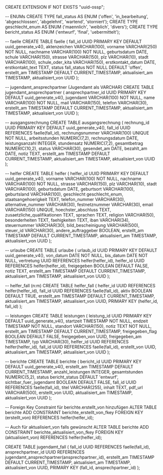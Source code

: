CREATE EXTENSION IF NOT EXISTS "uuid-ossp";

-- ENUMs
CREATE TYPE fall_status AS ENUM ('offen', 'in_bearbeitung', 'abgeschlossen', 'abgelehnt', 'wartend', 'storniert');
CREATE TYPE geschlecht_enum AS ENUM ('maennlich', 'weiblich', 'divers');
CREATE TYPE bericht_status AS ENUM ('entwurf', 'final', 'uebermittelt');

-- faelle
CREATE TABLE faelle (
    fall_id                UUID PRIMARY KEY DEFAULT uuid_generate_v4(),
    aktenzeichen           VARCHAR(100),
    vorname                VARCHAR(250) NOT NULL,
    nachname               VARCHAR(100) NOT NULL,
    geburtsdatum           DATE,
    schule                 VARCHAR(150),
    strasse                VARCHAR(150),
    plz                    VARCHAR(10),
    stadt                  VARCHAR(100),
    schule_oder_kita       VARCHAR(150),
    erstkontakt_datum      DATE,
    erstkontakt_text       TEXT,
    status                 fall_status NOT NULL DEFAULT 'offen',
    erstellt_am            TIMESTAMP DEFAULT CURRENT_TIMESTAMP,
    aktualisiert_am        TIMESTAMP,
    aktualisiert_von       UUID
);

-- jugendamt_ansprechpartner (Jugendamt als VARCHAR)
CREATE TABLE jugendamt_ansprechpartner (
    ansprechpartner_id   UUID PRIMARY KEY DEFAULT uuid_generate_v4(),
    jugendamt            VARCHAR(100) NOT NULL,
    name                 VARCHAR(100) NOT NULL,
    mail                 VARCHAR(150),
    telefon              VARCHAR(30),
    erstellt_am          TIMESTAMP DEFAULT CURRENT_TIMESTAMP,
    aktualisiert_am      TIMESTAMP,
    aktualisiert_von     UUID
);

-- ausgangsrechnung
CREATE TABLE ausgangsrechnung (
    rechnung_id      UUID PRIMARY KEY DEFAULT uuid_generate_v4(),
    fall_id          UUID REFERENCES faelle(fall_id),
    rechnungsnummer  VARCHAR(100) UNIQUE NOT NULL,
    arbeitsstunden   NUMERIC(7,2),
    rechnungsdatum   DATE,
    leistungsanzahl  INTEGER,
    stundensatz      NUMERIC(7,2),
    gesamtbetrag     NUMERIC(10,2),
    status           VARCHAR(30),
    gesendet_am      DATE,
    bezahlt_am       DATE,
    notiz            TEXT,
    erstellt_am      TIMESTAMP DEFAULT CURRENT_TIMESTAMP,
    aktualisiert_am  TIMESTAMP,
    aktualisiert_von UUID
);

-- helfer
CREATE TABLE helfer (
    helfer_id               UUID PRIMARY KEY DEFAULT uuid_generate_v4(),
    vorname                 VARCHAR(100) NOT NULL,
    nachname                VARCHAR(100) NOT NULL,
    strasse                 VARCHAR(150),
    plz                     VARCHAR(10),
    stadt                   VARCHAR(100),
    geburtsdatum            DATE,
    geburtsort              VARCHAR(100),
    geburtsland             VARCHAR(100),
    geschlecht              geschlecht_enum,
    staatsangehoerigkeit    TEXT,
    telefon_nummer          VARCHAR(30),
    alternative_nummer      VARCHAR(30),
    festnetznummer          VARCHAR(30),
    email                   VARCHAR(150) UNIQUE,
    hoechster_abschluss     TEXT,
    zusaetzliche_qualifikationen TEXT,
    sprachen                TEXT,
    religion                VARCHAR(50),
    besonderheiten          TEXT,
    faehigkeiten            TEXT,
    iban                    VARCHAR(34),
    steuernummer            VARCHAR(30),
    bild_bescheinigung      VARCHAR(500),
    steuer_id               VARCHAR(30),
    andere_auftraggeber     BOOLEAN,
    erstellt_am             TIMESTAMP DEFAULT CURRENT_TIMESTAMP,
    aktualisiert_am         TIMESTAMP,
    aktualisiert_von        UUID
);

-- urlaube
CREATE TABLE urlaube (
    urlaub_id       UUID PRIMARY KEY DEFAULT uuid_generate_v4(),
    von_datum       DATE NOT NULL,
    bis_datum       DATE NOT NULL,
    vertretung      UUID REFERENCES helfer(helfer_id),
    helfer_id       UUID REFERENCES helfer(helfer_id),
    freigegeben     BOOLEAN DEFAULT FALSE,
    notiz           TEXT,
    erstellt_am     TIMESTAMP DEFAULT CURRENT_TIMESTAMP,
    aktualisiert_am TIMESTAMP,
    aktualisiert_von UUID
);

-- helfer_fall (n:m)
CREATE TABLE helfer_fall (
    helfer_id        UUID REFERENCES helfer(helfer_id),
    fall_id          UUID REFERENCES faelle(fall_id),
    aktiv            BOOLEAN DEFAULT TRUE,
    erstellt_am      TIMESTAMP DEFAULT CURRENT_TIMESTAMP,
    aktualisiert_am  TIMESTAMP,
    aktualisiert_von UUID,
    PRIMARY KEY (helfer_id, fall_id)
);

-- leistungen
CREATE TABLE leistungen (
    leistung_id         UUID PRIMARY KEY DEFAULT uuid_generate_v4(),
    startzeit           TIMESTAMP NOT NULL,
    endzeit             TIMESTAMP NOT NULL,
    standort            VARCHAR(150),
    notiz               TEXT NOT NULL,
    erstellt_am         TIMESTAMP DEFAULT CURRENT_TIMESTAMP,
    freigegeben_flag    BOOLEAN DEFAULT FALSE,
    freigegeben_von     UUID,
    freigegeben_am      TIMESTAMP,
    typ                 VARCHAR(30),
    helfer_id           UUID REFERENCES helfer(helfer_id),
    fall_id             UUID REFERENCES faelle(fall_id),
    erstellt_von        UUID,
    aktualisiert_am     TIMESTAMP,
    aktualisiert_von    UUID
);

-- berichte
CREATE TABLE berichte (
    bericht_id              UUID PRIMARY KEY DEFAULT uuid_generate_v4(),
    erstellt_am             TIMESTAMP DEFAULT CURRENT_TIMESTAMP,
    anzahl_leistungen       INTEGER,
    gesamtstunden           NUMERIC(5,2),
    status                  bericht_status DEFAULT 'entwurf',
    sichtbar_fuer_jugendamt BOOLEAN DEFAULT FALSE,
    fall_id                 UUID REFERENCES faelle(fall_id),
    titel                   VARCHAR(255),
    inhalt                  TEXT,
    pdf_url                 VARCHAR(500),
    erstellt_von            UUID,
    aktualisiert_am         TIMESTAMP,
    aktualisiert_von        UUID
);


-- Foreign Key Constraint für berichte.erstellt_von hinzufügen
ALTER TABLE berichte 
ADD CONSTRAINT berichte_erstellt_von_fkey 
FOREIGN KEY (erstellt_von) REFERENCES helfer(helfer_id);

-- Auch für aktualisiert_von falls gewünscht
ALTER TABLE berichte 
ADD CONSTRAINT berichte_aktualisiert_von_fkey 
FOREIGN KEY (aktualisiert_von) REFERENCES helfer(helfer_id);


CREATE TABLE jugendamt_fall (
  fall_id UUID REFERENCES faelle(fall_id),
  ansprechpartner_id UUID REFERENCES jugendamt_ansprechpartner(ansprechpartner_id),
  erstellt_am      TIMESTAMP DEFAULT CURRENT_TIMESTAMP,
  aktualisiert_am  TIMESTAMP,
  aktualisiert_von UUID,
  PRIMARY KEY (fall_id, ansprechpartner_id)
);
